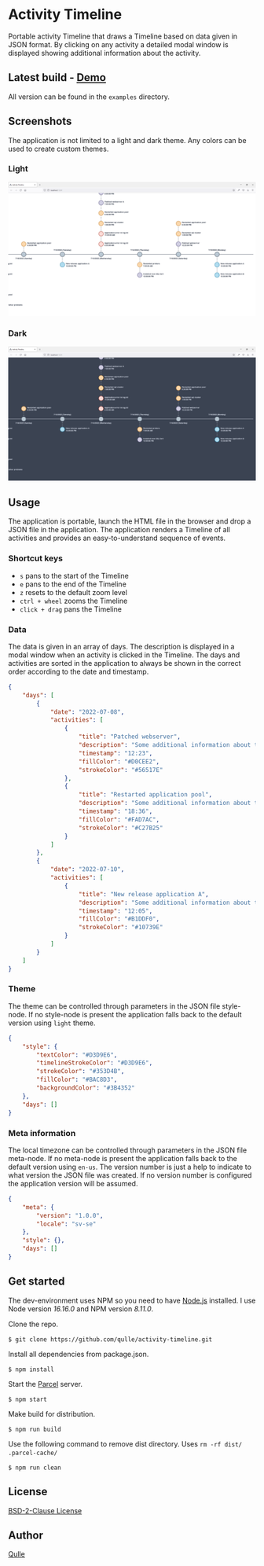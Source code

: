 # Activity Timeline
Portable activity Timeline that draws a Timeline based on data given in JSON format. By clicking on any activity a detailed modal window is displayed showing additional information about the activity.

## Latest build - [Demo](https://qulle.github.io/activity-timeline/)
All version can be found in the `examples` directory.

## Screenshots
The application is not limited to a light and dark theme. Any colors can be used to create custom themes.

### Light
![Screenshot Light Theme](images/demo-light.png?raw=true "Screenshot Light Theme")

### Dark
![Screenshot Dark Theme](images/demo-dark.png?raw=true "Screenshot Dark Theme")

## Usage
The application is portable, launch the HTML file in the browser and drop a JSON file in the application. The application renders a Timeline of all activities and provides an easy-to-understand sequence of events.

### Shortcut keys
- `s` pans to the start of the Timeline
- `e` pans to the end of the Timeline
- `z` resets to the default zoom level
- `ctrl + wheel` zooms the Timeline
- `click + drag` pans the Timeline

### Data
The data is given in an array of days. The description is displayed in a modal window when an activity is clicked in the Timeline. The days and activities are sorted in the application to always be shown in the correct order according to the date and timestamp.
```json
{
    "days": [
        {
            "date": "2022-07-08",
            "activities": [
                {
                    "title": "Patched webserver",
                    "description": "Some additional information about the activity",
                    "timestamp": "12:23",
                    "fillColor": "#D0CEE2",
                    "strokeColor": "#56517E"
                },
                {
                    "title": "Restarted application pool",
                    "description": "Some additional information about the activity",
                    "timestamp": "18:36",
                    "fillColor": "#FAD7AC",
                    "strokeColor": "#C27B25"
                }
            ]
        },
        {
            "date": "2022-07-10",
            "activities": [
                {
                    "title": "New release application A",
                    "description": "Some additional information about the activity",
                    "timestamp": "12:05",
                    "fillColor": "#B1DDF0",
                    "strokeColor": "#10739E"
                }
            ]
        }
    ]
}
```

### Theme
The theme can be controlled through parameters in the JSON file style-node. If no style-node is present the application falls back to the default version using `light` theme.
```json
{
    "style": {
        "textColor": "#D3D9E6",
        "timelineStrokeColor": "#D3D9E6",
        "strokeColor": "#353D4B",
        "fillColor": "#BAC8D3",
        "backgroundColor": "#3B4352"
    },
    "days": []
}
```

### Meta information
The local timezone can be controlled through parameters in the JSON file meta-node. If no meta-node is present the application falls back to the default version using `en-us`. The version number is just a help to indicate to what version the JSON file was created. If no version number is configured the application version will be assumed.
```json
{
    "meta": {
        "version": "1.0.0",
        "locale": "sv-se"
    },
    "style": {},
    "days": []
}
```

## Get started
The dev-environment uses NPM so you need to have [Node.js](https://nodejs.org/en/) installed. I use Node version *16.16.0* and NPM version *8.11.0*.

Clone the repo.
```
$ git clone https://github.com/qulle/activity-timeline.git
```

Install all dependencies from package.json.
```
$ npm install
```

Start the [Parcel](https://parceljs.org/) server.
```
$ npm start
```

Make build for distribution.
```
$ npm run build
```

Use the following command to remove dist directory. Uses `rm -rf dist/ .parcel-cache/`
```
$ npm run clean
```

## License
[BSD-2-Clause License](LICENSE)

## Author
[Qulle](https://github.com/qulle/)